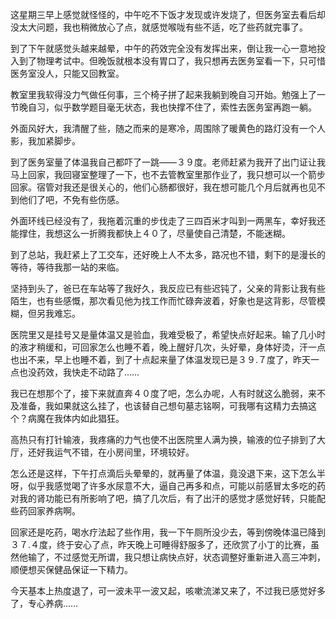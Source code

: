 <p>这星期三早上感觉就怪怪的，中午吃不下饭才发现或许发烧了，但医务室去看后却没太大问题，我也稍微放心了点，就感觉喉咙有些不适，吃了些药就完事了。</p><p>到了下午就感觉头越来越晕，中午的药效完全没有发挥出来，倒让我一心一意地投入到了物理考试中。但晚饭就根本没有胃口了，我只想再去医务室看一下，只可惜医务室没人，只能又回教室。</p><p>教室里我软得没力气做任何事，三个椅子拼了起来我躺到晚自习开始。勉强上了一节晚自习，似乎数学题目毫无状态，我也快撑不住了，索性去医务室再跑一躺。</p><p>外面风好大，我清醒了些，随之而来的是寒冷，周围除了暖黄色的路灯没有一个人影，我加紧脚步。</p><p>到了医务室量了体温我自己都吓了一跳——３９度。老师赶紧为我开了出门证让我马上回家，我回寝室整理了一下，也不去管教室里那作业了，我只想可以一个箭步回家。宿管对我还是很关心的，他们心肠都很好，我在想可能几个月后就再也见不到他们了吧，不免有些伤感。</p><p>外面环线已经没有了，我拖着沉重的步伐走了三四百米才叫到一两黑车，幸好我还能撑住，我想这么一折腾我都快上４０了，尽量使自己清楚，不能迷糊。</p><p>到了总站，我赶紧上了工交车，还好晚上人不太多，路况也不错，剩下的是漫长的等待，等待我那一站的来临。</p><p>坚持到头了，爸已在车站等了我好久，我反应已有些迟钝了，父亲的背影让我有些陌生，也有些感慨，那次看见他为找工作而忙碌奔波着，好象也是这背影，尽管模糊，但另我难忘。</p><p>医院里又是挂号又是量体温又是验血，我难受极了，希望快点好起来。输了几小时的液才稍缓和，可回家怎么也睡不着，晚上醒好几次，头好晕，身体好烫，汗一点也出不来，早上也睡不着，到了十点起来量了体温发现已是３９.７度了，昨天一点也没药效，我快走不动路了……</p><p>我已在想那个了，接下来就直奔４０度了吧，怎么办呢，人有时就这么脆弱，来不及准备，我如果就这么挂了，也该替自己想句墓志铭啊，可我哪有这精力去搞这个？病魔在我体内如此猖狂。</p><p>高热只有打针输液，我疼痛的力气也使不出医院里人满为换，输液的位子排到了大厅，还好我运气不错，在小房间里，环境较好。</p><p>怎么还是这样，下午打点滴后头晕晕的，就再量了体温，竟没退下来，这下怎么半呀，似乎我感觉喝了许多水尿意不大，逼自己再多和点，可能以前感冒太多吃的药对我的肾功能已有所影响了吧，搞了几次后，有了出汗的感觉才感觉好转，只能配些药回家养病啊。</p><p>回家还是吃药，喝水疗法起了些作用，我一下午厕所没少去，等到傍晚体温已降到３７.４度，终于安心了点，昨天晚上可睡得舒服多了，还欣赏了小丁的比赛，虽然他输了，不过感觉无所谓，我只想让病快点好，状态调整好重新进入高三冲刺，顺便想买保健品保证一下精力。</p><p>今天基本上热度退了，可一波未平一波又起，咳嗽流涕又来了，不过我已感觉好多了，专心养病……</p>